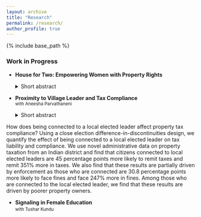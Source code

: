 ```yaml
---
layout: archive
title: "Research"
permalink: /research/
author_profile: true
---
```


<!-- {% if author.googlescholar %}
  You can also find my articles on <u><a href="{{author.googlescholar}}">my Google Scholar profile</a>.</u>
{% endif %} -->

{% include base_path %}

<!-- * <a href="http://akanskhavardani.github.io/files/linktothepaper.pdf" style="color:$dark-gray;font-weight:bold;">Title of the paper</a>
	<details>
		  <summary>Short abstract</summary>
			Clickable short abstract
	</details>  
	<small> with [Coauthor with link to website](https://theirwebsite.com). 
		forthcoming at [Theoretical Economics](https://econtheory.org).
	</small> -->

### Work in Progress

* **House for Two: Empowering Women with Property Rights**  
	<details>
		  <summary>Short abstract</summary>
			Despite global efforts to improve gender parity in property ownership, the evidence on the impact of such initiatives remains mixed. One reason might be not recognizing documented ownership as different from effective ownership, which encompasses formal rights and social recognition of the rights. This study explores the gap between formal and effective rights by randomizing a household-level awareness campaign in a context where, despite women holding formal ownership, their effective rights remain weak, and beliefs about these rights varies across couples. I test how changing women effective rights impacts women’s empowerment by studying the effects on gendered allocation of household resources and domestic violence. Results show that the campaign significantly improves perceptions of women’s ownership, leading to increased expenditure on women-specific goods like clothing and a reduction in men’s alcohol consumption. However, there is no overall effect on domestic violence. To understand how pre-existing beliefs mediate these effects, I develop and test an intra-household bargaining model, finding that the strongest impacts on consumption occur in households with the lowest initial beliefs about women’s ownership, while domestic violence improves in households where the husband’s initial beliefs are lower than the wife’s.
	</details>  

* **Proximity to Village Leader and Tax Compliance**  
<small> with Aneesha Parvathaneni </small>
	<details>
		  <summary>Short abstract</summary>
How does being connected to a local elected leader affect property tax compliance? Using a close election difference-in-discontinuities design, we quantify the effect of being connected to a local elected leader on tax liability and compliance. We use novel administrative data on property taxation from an Indian district and find that citizens connected to local elected leaders are 45 percentage points more likely to remit taxes and remit 351% more in taxes. We also find that these results are partially driven by enforcement as those who are connected are 30.8 percentage points more likely to face fines and face 247% more in fines. Among those who are connected to the local elected leader, we find that these results are driven by poorer property owners.
	</details>  
	
* **Signaling in Female Education**  
<small> with Tushar Kundu </small>
